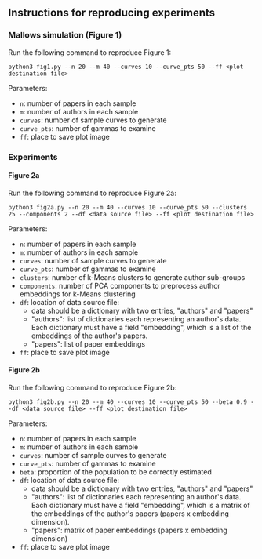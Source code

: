 ## Instructions for reproducing experiments

### Mallows simulation (Figure 1)

Run the following command to reproduce Figure 1:
```
python3 fig1.py --n 20 --m 40 --curves 10 --curve_pts 50 --ff <plot destination file>
```

Parameters:
- `n`: number of papers in each sample
- `m`: number of authors in each sample
- `curves`: number of sample curves to generate
- `curve_pts`: number of gammas to examine
- `ff`: place to save plot image

### Experiments

#### Figure 2a

Run the following command to reproduce Figure 2a:

```
python3 fig2a.py --n 20 --m 40 --curves 10 --curve_pts 50 --clusters 25 --components 2 --df <data source file> --ff <plot destination file>
```

Parameters:
- `n`: number of papers in each sample
- `m`: number of authors in each sample
- `curves`: number of sample curves to generate
- `curve_pts`: number of gammas to examine
- `clusters`: number of k-Means clusters to generate author sub-groups
- `components`: number of PCA components to preprocess author embeddings for k-Means clustering
- `df`: location of data source file:
    - data should be a dictionary with two entries, "authors" and "papers"
    - "authors": list of dictionaries each representing an author's data. Each dictionary must have a field "embedding", which is a list of the embeddings of the author's papers.
    - "papers": list of paper embeddings
- `ff`: place to save plot image

#### Figure 2b

Run the following command to reproduce Figure 2b:
```
python3 fig2b.py --n 20 --m 40 --curves 10 --curve_pts 50 --beta 0.9 --df <data source file> --ff <plot destination file>
```

Parameters:
- `n`: number of papers in each sample
- `m`: number of authors in each sample
- `curves`: number of sample curves to generate
- `curve_pts`: number of gammas to examine
- `beta`: proportion of the population to be correctly estimated
- `df`: location of data source file:
    - data should be a dictionary with two entries, "authors" and "papers"
    - "authors": list of dictionaries each representing an author's data. Each dictionary must have a field "embedding", which is a matrix of the embeddings of the author's papers (papers x embedding dimension).
    - "papers": matrix of paper embeddings (papers x embedding dimension)
- `ff`: place to save plot image
